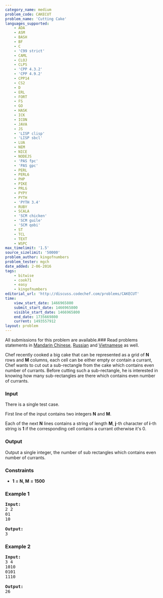 ```yaml
---
category_name: medium
problem_code: CAKECUT
problem_name: 'Cutting Cake'
languages_supported:
    - ADA
    - ASM
    - BASH
    - BF
    - C
    - 'C99 strict'
    - CAML
    - CLOJ
    - CLPS
    - 'CPP 4.3.2'
    - 'CPP 4.9.2'
    - CPP14
    - CS2
    - D
    - ERL
    - FORT
    - FS
    - GO
    - HASK
    - ICK
    - ICON
    - JAVA
    - JS
    - 'LISP clisp'
    - 'LISP sbcl'
    - LUA
    - NEM
    - NICE
    - NODEJS
    - 'PAS fpc'
    - 'PAS gpc'
    - PERL
    - PERL6
    - PHP
    - PIKE
    - PRLG
    - PYPY
    - PYTH
    - 'PYTH 3.4'
    - RUBY
    - SCALA
    - 'SCM chicken'
    - 'SCM guile'
    - 'SCM qobi'
    - ST
    - TCL
    - TEXT
    - WSPC
max_timelimit: '1.5'
source_sizelimit: '50000'
problem_author: kingofnumbers
problem_tester: mgch
date_added: 2-06-2016
tags:
    - bitwise
    - cook71
    - easy
    - kingofnumbers
editorial_url: 'http://discuss.codechef.com/problems/CAKECUT'
time:
    view_start_date: 1466965800
    submit_start_date: 1466965800
    visible_start_date: 1466965800
    end_date: 1735669800
    current: 1493557912
layout: problem
---
```

All submissions for this problem are available.###  Read problems statements in [Mandarin Chinese](http://www.codechef.com/download/translated/COOK71/mandarin/CAKECUT.pdf), [Russian](http://www.codechef.com/download/translated/COOK71/russian/CAKECUT.pdf) and [Vietnamese](http://www.codechef.com/download/translated/COOK71/vietnamese/CAKECUT.pdf) as well.

Chef recently cooked a big cake that can be represented as a grid of **N** rows and **M** columns, each cell can be either empty or contain a currant, Chef wants to cut out a sub-rectangle from the cake which contains even number of currants. Before cutting such a sub-rectangle, he is interested in knowing how many sub-rectangles are there which contains even number of currants.

### Input

There is a single test case.

First line of the input contains two integers **N** and **M**.

Each of the next **N** lines contains a string of length **M**, **j**-th character of **i**-th string is **1** if the corresponding cell contains a currant otherwise it's 0.

### Output

Output a single integer, the number of sub rectangles which contains even number of currants.

### Constraints

- **1** ≤ **N, M** ≤ **1500**

### Example 1

<pre><b>Input:</b>
<tt>2 2
01
10
</tt>
<b>Output:</b>
<tt>3</tt>
</pre>
### Example 2

<pre>
<b>Input:</b>
<tt>3 4
1010
0101
1110
</tt>
<b>Output:</b>
<tt>26</tt>
</pre>